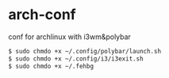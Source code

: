 # arch-conf
conf for archlinux with i3wm&amp;polybar
```sh
$ sudo chmdo +x ~/.config/polybar/launch.sh
$ sudo chmdo +x ~/.config/i3/i3exit.sh
$ sudo chmdo +x ~/.fehbg

